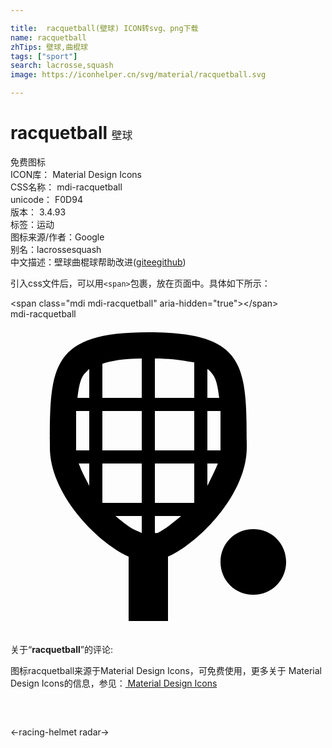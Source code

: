 ```yaml
---

title:  racquetball(壁球) ICON转svg、png下载
name: racquetball
zhTips: 壁球,曲棍球
tags: ["sport"]
search: lacrosse,squash
image: https://iconhelper.cn/svg/material/racquetball.svg

---
```


# racquetball  <small style="font-size: 60%;font-weight: 100">壁球</small>


<div class="detail-page">
<p>
<span><span class="badge-success badge">免费图标</span> </span>
<br/>
<span>
ICON库：
<span class="badge-secondary badge">Material Design Icons</span> 
</span>
<br/>
<span>
CSS名称：
<span class="badge-secondary badge">mdi-racquetball</span> 
</span>
<br/>
<span>
unicode：
<span class="badge-secondary badge">F0D94</span> 
<copy-btn content='F0D94' btn-title=""></copy-btn>
<copy-btn :content='String.fromCodePoint(parseInt("F0D94", 16))' btn-title="复制U"></copy-btn>
</span>
<br/>
<span>
版本：
<span class="badge-secondary badge">3.4.93</span> 
</span><br/><span>标签：<span class="badge-light badge"><router-link to="/tags/sport.html">运动</router-link></span></span>
<br/>
<span>图标来源/作者：<span class="badge-light badge">Google</span></span> 
<br/>
<span>别名：<span class="badge-light badge">lacrosse</span><span class="badge-light badge">squash</span></span><br/><span class="zh-detail">中文描述：<span class="badge-primary badge">壁球</span><span class="badge-primary badge">曲棍球</span><span class="help-link"><span>帮助改进</span>(<a href="https://gitee.com/liuwave/icon-helper/edit/master/json/material/racquetball.json" target="_blank" rel="noopener noreferrer">gitee</a><a href="https://github.com/liuwave/icon-helper/edit/master/json/material/racquetball.json" target="_blank" rel="noopener noreferrer">github</a></span>)</span><br/>
</p>
</div>
<div class="alert alert-dark">
  <i class="mdi mdi-racquetball mdi-48px"></i>
  <i class="mdi mdi-racquetball mdi-36px"></i>
  <i class="mdi mdi-racquetball mdi-24px"></i>
  <i class="mdi mdi-racquetball mdi-18px"></i>
</div>
<div>
  <p>引入css文件后，可以用<code>&lt;span&gt;</code>包裹，放在页面中。具体如下所示：    
  </p>
  <div class="alert alert-primary" style="font-size: 14px">
    &lt;span class="mdi mdi-racquetball" aria-hidden="true"&gt;&lt;/span&gt;
    <copy-btn content='<span class="mdi mdi-racquetball" aria-hidden="true"></span>'></copy-btn>
  </div>
  <div class="alert alert-secondary">
    <i class="mdi mdi-racquetball"
    style="font-size: 24px"
    aria-hidden="true"></i> mdi-racquetball
    <copy-btn content="mdi-racquetball" btn-title="复制图标名称"></copy-btn>
  </div>
</div>
<div id="svg" class="svg-wrap">
<svg xmlns="http://www.w3.org/2000/svg" viewBox="0 0 24 24"><path d="M18.5,16C19.9,16 21,17.1 21,18.5C21,19.9 19.9,21 18.5,21C17.1,21 16,19.9 16,18.5C16,17.1 17.1,16 18.5,16M10.5,1C3,1 3,3.7 3,9.8C3,13.2 6.4,16.9 9,18.1V23H12V18.1C14.6,16.9 18,13.2 18,9.8C18,3.6 18,1 10.5,1M15.4,4.2C15.7,4.6 15.8,5.2 15.9,6H15V3.8C15.2,3.9 15.3,4.1 15.4,4.2M16,9.8C16,9.9 16,10 16,10H15V7H16C16,7.8 16,8.7 16,9.8M14,14H11V11H14V14M7,14V11H10V14H7M5,9.8C5,8.8 5,7.9 5,7H6V10H5C5,9.9 5,9.8 5,9.8M7,7H10V10H7V7M11,3C12.4,3 13.4,3.2 14,3.3V6H11V3M10,6H7V3.4C7.6,3.2 8.6,3 10,3V6M11,10V7H14V10H11M6,3.8V6H5.1C5.2,5.2 5.3,4.6 5.6,4.2C5.7,4.1 5.8,4 6,3.8M5.2,11H6V12.7C5.7,12.1 5.4,11.6 5.2,11M8,15H10V16.3L9.8,16.2C9.2,16 8.6,15.5 8,15M11.2,16.3H11V15H13C12.4,15.5 11.8,16 11.2,16.3M15,12.7V11H15.8C15.6,11.5 15.3,12.1 15,12.7Z" /></svg>
</div>
<detail full-name='mdi-racquetball'></detail>
<div class="icon-detail__container">
<p>关于“<b>racquetball</b>”的评论:</p>
</div>
<Vssue title="关于“racquetball”的评论" />    
<div><p>图标racquetball来源于Material Design Icons，可免费使用，更多关于 Material Design Icons的信息，参见：<a target="_blank" href="https://iconhelper.cn/material.html"> Material Design Icons</a>
</p></div>

<div style="padding:2rem 0 " class="page-nav"><p class="inner"><span class="prev">←<router-link to="/icon/racing-helmet.html">racing-helmet</router-link></span> <span class="next"><router-link to="/icon/radar.html">radar</router-link>→</span></p></div>

